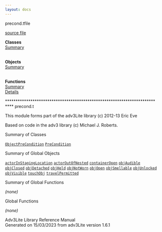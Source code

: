 ```yaml
---
layout: docs
---
```

<span class="title">precond.t</span><span class="type">file</span>

[source file](../source/precond.t.html)

**Classes**  
[Summary](#_ClassSummary_)  
 

**Objects**  
[Summary](#_ObjectSummary_)  
 

**Functions**  
[Summary](#_FunctionSummary_)  
[Details](#_Functions_)



\*\*\*\*\*\*\*\*\*\*\*\*\*\*\*\*\*\*\*\*\*\*\*\*\*\*\*\*\*\*\*\*\*\*\*\*\*\*\*\*\*\*\*\*\*\*\*\*\*\*\*\*\*\*\*\*\*\*\*\*\*\*\*\*\*\*\*\*\*\*\*\*\*\*\*
precond.t

This module forms part of the adv3Lite library (c) 2012-13 Eric Eve

Based on code in the adv3 library (c) Michael J. Roberts.



<span id="_ClassSummary_"></span>



<span class="hdln">Summary of Classes</span>  



[`ObjectPreCondition`](../object/ObjectPreCondition.html) [`PreCondition`](../object/PreCondition.html)
<span id="_ObjectSummary_"></span>



<span class="hdln">Summary of Global Objects</span>  



[`actorInStagingLocation`](../object/actorInStagingLocation.html) [`actorOutOfNested`](../object/actorOutOfNested.html) [`containerOpen`](../object/containerOpen.html) [`objAudible`](../object/objAudible.html) [`objClosed`](../object/objClosed.html) [`objDetached`](../object/objDetached.html) [`objHeld`](../object/objHeld.html) [`objNotWorn`](../object/objNotWorn.html) [`objOpen`](../object/objOpen.html) [`objSmellable`](../object/objSmellable.html) [`objUnlocked`](../object/objUnlocked.html) [`objVisible`](../object/objVisible.html) [`touchObj`](../object/touchObj.html) [`travelPermitted`](../object/travelPermitted.html)
<span id="FunctionSummary_"></span>



<span class="hdln">Summary of Global Functions</span>  



*(none)* <span id="_Functions_"></span>



<span class="hdln">Global Functions</span>  



*(none)*



Adv3Lite Library Reference Manual  
Generated on 15/03/2023 from adv3Lite version 1.6.1



